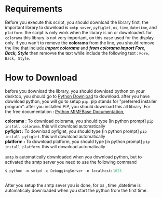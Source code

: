 # Requirements
Before you execute this script, you should download the library first, the important library to download is 
`smtp sever`, `pyfiglet`, `os`, `time`,`datetime`, and `platform`. the script is only work when the library is on or downloaded.
for `colorama` this library is not very important, on this case used for the display only. if you wan't to remove the **colorama**
from the line, you should remove the line that include ***import colorama*** and ***from colorama import Fore, Back, Style***
then removve the text while include the following text : `Fore, Back, Style`.

# How to Download
before you download the library, you should download python on your desktop, you should go to [Python Download](https://www.python.org/downloads/) to download. after you have download python, you will go to setup `pip`. pip stands for "preferred installer program". after you installed PIP, you should download
this all library. For the free documentation : [Python MIMEBase Documentation](https://docs.python.org/3/library/email.mime.html),

**colorama :** To download colorama, you should type [in python prompt] `pip install colorama`. this will download automatically <br>
**pyfiglet :** To download pyfiglet, you should type [in python prompt] `pip install pyfiglet`. this will download automatically <br>
**platform :** To download platform, you should type [in python prompt] `pip install platform`. this will download automatically <br>
<br>
`smtp` is automatically downloaded when you download python, but to activated the smtp server you need to use the following command
```py
$ python -m smtpd -c DebuggingServer -n localhost:1025
```
<br>
After you setup the smtp sever you is done, for os , time ,datetime is automaticaly downloaded when you start the python from the first time.
<br><br>

